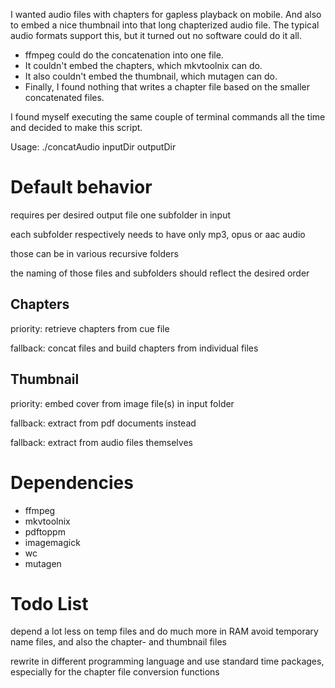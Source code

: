 I wanted audio files with chapters for gapless playback on mobile.
And also to embed a nice thumbnail into that long chapterized audio file.
The typical audio formats support this, but it turned out no software could do it all.
- ffmpeg could do the concatenation into one file.
- It couldn't embed the chapters, which mkvtoolnix can do.
- It also couldn't embed the thumbnail, which mutagen can do.
- Finally, I found nothing that writes a chapter file based on the smaller concatenated files.

I found myself executing the same couple of terminal commands all the time and decided to make this script.

Usage:
./concatAudio inputDir outputDir
    
Default behavior
================
requires per desired output file one subfolder in input

each subfolder respectively needs to have only mp3, opus or aac audio

those can be in various recursive folders

the naming of those files and subfolders should reflect the desired order

Chapters
--------
priority: retrieve chapters from cue file

fallback: concat files and build chapters from individual files

Thumbnail
---------
priority: embed cover from image file(s) in input folder

fallback: extract from pdf documents instead

fallback: extract from audio files themselves

Dependencies
============
- ffmpeg
- mkvtoolnix
- pdftoppm
- imagemagick
- wc
- mutagen

Todo List
=========
depend a lot less on temp files and do much more in RAM
avoid temporary name files, and also the chapter- and thumbnail files

rewrite in different programming language and use standard time packages,
especially for the chapter file conversion functions

